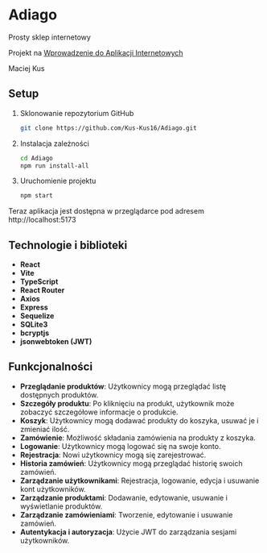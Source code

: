 # Adiago
Prosty sklep internetowy

Projekt na [Wprowadzenie do Aplikacji Internetowych](https://github.com/Kus-Kus16/WDAI_2024/)

Maciej Kus

## Setup
1. Sklonowanie repozytorium GitHub

   ```bash
   git clone https://github.com/Kus-Kus16/Adiago.git
   ```

2. Instalacja zależności

   ```bash
   cd Adiago
   npm run install-all
   ```
  
2. Uruchomienie projektu

   ```bash
   npm start
   ```
     
Teraz aplikacja jest dostępna w przeglądarce pod adresem http://localhost:5173
  
## Technologie i biblioteki
- **React**
- **Vite**
- **TypeScript**
- **React Router**
- **Axios**
- **Express**
- **Sequelize**
- **SQLite3**
- **bcryptjs**
- **jsonwebtoken (JWT)**

## Funkcjonalności
- **Przeglądanie produktów**: Użytkownicy mogą przeglądać listę dostępnych produktów.
- **Szczegóły produktu**: Po kliknięciu na produkt, użytkownik może zobaczyć szczegółowe informacje o produkcie.
- **Koszyk**: Użytkownicy mogą dodawać produkty do koszyka, usuwać je i zmieniać ilość.
- **Zamówienie**: Możliwość składania zamówienia na produkty z koszyka.
- **Logowanie**: Użytkownicy mogą logować się na swoje konto.
- **Rejestracja**: Nowi użytkownicy mogą się zarejestrować.
- **Historia zamówień**: Użytkownicy mogą przeglądać historię swoich zamówień.
- **Zarządzanie użytkownikami**: Rejestracja, logowanie, edycja i usuwanie kont użytkowników.
- **Zarządzanie produktami**: Dodawanie, edytowanie, usuwanie i wyświetlanie produktów.
- **Zarządzanie zamówieniami**: Tworzenie, edytowanie i usuwanie zamówień.
- **Autentykacja i autoryzacja**: Użycie JWT do zarządzania sesjami użytkowników.
